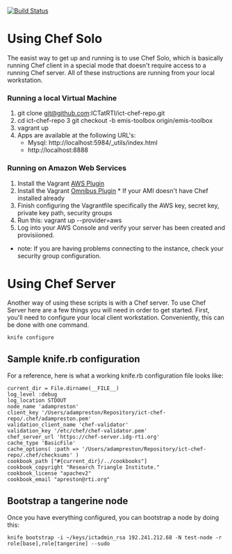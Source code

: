
[![Build Status](https://travis-ci.org/ICTatRTI/ict-chef-repo.png?branch=emis-toolbox)](https://travis-ci.org/ICTatRTI/ict-chef-repo)


# Using Chef Solo
The easist way to get up and running is to use Chef Solo, which is basically running Chef client in a special mode that doesn't require access to a running Chef server.  All of these instructions are running from your local workstation.

### Running a local Virtual Machine


1. git clone git@github.com:ICTatRTI/ict-chef-repo.git
2. cd ict-chef-repo
3 git checkout -b emis-toolbox origin/emis-toolbox
4. vagrant up
5. Apps are available at the following URL's:
    * Mysql: http://localhost:5984/_utils/index.html
    * http://localhost:8888

### Running on Amazon Web Services

 1. Install the Vagrant [AWS Plugin](https://github.com/mitchellh/vagrant-aws)
 2. Install the Vagrant [Omnibus Plugin](https://github.com/schisamo/vagrant-omnibus) * If your AMI doesn't have Chef installed already
 3. Finish configuring the Vagrantfile specifically the AWS key, secret key, private key path, security groups
 4. Run this: vagrant up --provider=aws
 5. Log into your AWS Console and verify your server has been created and provisiioned.

 * note: If you are having problems connecting to the instance, check your security group configuration. 



# Using Chef Server

Another way of using these scripts is with a Chef server.  To use Chef Server here are a few things you will need in order to get started. First, you'll need to configure your local client workstation.  Conveniently, this can be done with  one command.

`knife configure`


## Sample knife.rb configuration
For a reference, here is what a working knife.rb configuration file looks like:

```
current_dir = File.dirname(__FILE__)
log_level :debug
log_location STDOUT
node_name 'adampreston'
client_key '/Users/adampreston/Repository/ict-chef-repo/.chef/adampreston.pem'
validation_client_name 'chef-validator'
validation_key '/etc/chef/chef-validator.pem'
chef_server_url 'https://chef-server.idg-rti.org'
cache_type 'BasicFile'
cache_options( :path => '/Users/adampreston/Repository/ict-chef-repo/.chef/checksums' )
cookbook_path ["#{current_dir}/../cookbooks"]
cookbook_copyright "Research Triangle Institute."
cookbook_license "apachev2"
cookbook_email "apreston@rti.org"
``` 


## Bootstrap a tangerine node
Once you have everything configured, you can bootstrap a node by doing this:

`knife bootstrap -i ~/keys/ictadmin_rsa 192.241.212.68 -N test-node -r role[base],role[tangerine] --sudo`

